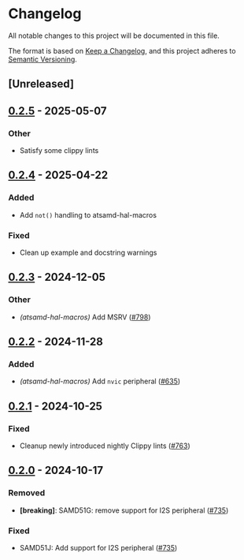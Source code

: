 # Changelog

All notable changes to this project will be documented in this file.

The format is based on [Keep a Changelog](https://keepachangelog.com/en/1.0.0/),
and this project adheres to [Semantic Versioning](https://semver.org/spec/v2.0.0.html).

## [Unreleased]

## [0.2.5](https://github.com/atsamd-rs/atsamd/compare/atsamd-hal-macros-0.2.4...atsamd-hal-macros-0.2.5) - 2025-05-07

### Other

- Satisfy some clippy lints

## [0.2.4](https://github.com/atsamd-rs/atsamd/compare/atsamd-hal-macros-0.2.3...atsamd-hal-macros-0.2.4) - 2025-04-22

### Added

- Add `not()` handling to atsamd-hal-macros

### Fixed

- Clean up example and docstring warnings

## [0.2.3](https://github.com/atsamd-rs/atsamd/compare/atsamd-hal-macros-0.2.2...atsamd-hal-macros-0.2.3) - 2024-12-05

### Other

- *(atsamd-hal-macros)* Add MSRV ([#798](https://github.com/atsamd-rs/atsamd/pull/798))

## [0.2.2](https://github.com/atsamd-rs/atsamd/compare/atsamd-hal-macros-0.2.1...atsamd-hal-macros-0.2.2) - 2024-11-28

### Added

- *(atsamd-hal-macros)* Add `nvic` peripheral ([#635](https://github.com/atsamd-rs/atsamd/pull/635))

## [0.2.1](https://github.com/atsamd-rs/atsamd/compare/atsamd-hal-macros-0.2.0...atsamd-hal-macros-0.2.1) - 2024-10-25

### Fixed

- Cleanup newly introduced nightly Clippy lints ([#763](https://github.com/atsamd-rs/atsamd/pull/763))

## [0.2.0](https://github.com/atsamd-rs/atsamd/compare/atsamd-hal-macros-0.1.0...atsamd-hal-macros-0.2.0) - 2024-10-17

### Removed

- **[breaking]**: SAMD51G: remove support for I2S peripheral ([#735](https://github.com/atsamd-rs/atsamd/pull/735))

### Fixed

- SAMD51J: Add support for I2S peripheral ([#735](https://github.com/atsamd-rs/atsamd/pull/735))
